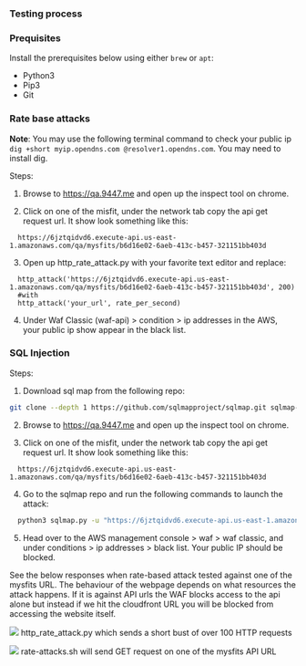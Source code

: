 ### Testing process

### Prequisites
Install the prerequisites below using either `brew` or `apt`:

- Python3 
- Pip3
- Git


### Rate base attacks

**Note**: You may use the following terminal command to check your public ip `dig +short myip.opendns.com @resolver1.opendns.com`. You may need to install dig.


Steps:
1. Browse to https://qa.9447.me and open up the inspect tool on chrome.

2. Click on one of the misfit, under the network tab copy the api get request url. It show look something like this:
  ```
    https://6jztqidvd6.execute-api.us-east-1.amazonaws.com/qa/mysfits/b6d16e02-6aeb-413c-b457-321151bb403d
  ```
3. Open up http_rate_attack.py with your favorite text editor and replace:
```
  http_attack('https://6jztqidvd6.execute-api.us-east-1.amazonaws.com/qa/mysfits/b6d16e02-6aeb-413c-b457-321151bb403d', 200)
  #with
  http_attack('your_url', rate_per_second)
```
4. Under Waf Classic (waf-api) > condition > ip addresses in the AWS, your public ip show appear in the black list.

### SQL Injection

Steps:
1. Download sql map from the following repo:
  ```bash
  git clone --depth 1 https://github.com/sqlmapproject/sqlmap.git sqlmap-dev
  ```
2. Browse to https://qa.9447.me and open up the inspect tool on chrome.

3. Click on one of the misfit, under the network tab copy the api get request url. It show look something like this:
  ```
    https://6jztqidvd6.execute-api.us-east-1.amazonaws.com/qa/mysfits/b6d16e02-6aeb-413c-b457-321151bb403d
  ```
4. Go to the sqlmap repo and run the following commands to launch the attack:
  ```bash
    python3 sqlmap.py -u "https://6jztqidvd6.execute-api.us-east-1.amazonaws.com/qa/mysfits/b6d16e02-6aeb-413c-b457-321151bb403d" --batch -banner
  ```
5. Head over to the AWS management console > waf > waf classic, and under conditions > ip addresses > black list. Your public IP should be blocked.

See the below responses when rate-based attack tested against one of the mysfits URL. The behaviour of the webpage depends on what resources the attack happens. If it is against API urls the WAF blocks access to the api alone but instead if we hit the cloudfront URL you will be blocked from accessing the website itself.


![](https://github.com/comp9447-team4/soar/blob/master/doc/img/waf_test_py.jpg)
http_rate_attack.py which sends a short bust of over 100 HTTP requests

![](https://github.com/comp9447-team4/soar/blob/master/doc/img/waf_test_sh.jpg)
rate-attacks.sh will send GET request on one of the mysfits API URL
